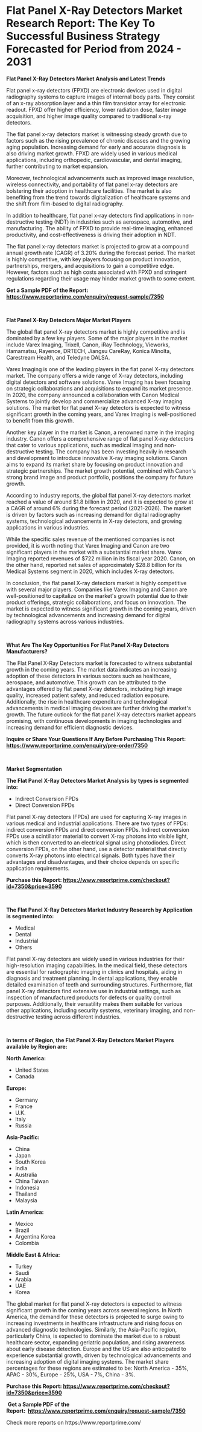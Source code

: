 <p><h1>Flat Panel X-Ray Detectors Market Research Report: The Key To Successful Business Strategy Forecasted for Period from 2024 - 2031</h1></p><p><strong>Flat Panel X-Ray Detectors Market Analysis and Latest Trends</strong></p>
<p><p>Flat panel x-ray detectors (FPXD) are electronic devices used in digital radiography systems to capture images of internal body parts. They consist of an x-ray absorption layer and a thin film transistor array for electronic readout. FPXD offer higher efficiency, lower radiation dose, faster image acquisition, and higher image quality compared to traditional x-ray detectors.</p><p>The flat panel x-ray detectors market is witnessing steady growth due to factors such as the rising prevalence of chronic diseases and the growing aging population. Increasing demand for early and accurate diagnosis is also driving market growth. FPXD are widely used in various medical applications, including orthopedic, cardiovascular, and dental imaging, further contributing to market expansion.</p><p>Moreover, technological advancements such as improved image resolution, wireless connectivity, and portability of flat panel x-ray detectors are bolstering their adoption in healthcare facilities. The market is also benefiting from the trend towards digitalization of healthcare systems and the shift from film-based to digital radiography.</p><p>In addition to healthcare, flat panel x-ray detectors find applications in non-destructive testing (NDT) in industries such as aerospace, automotive, and manufacturing. The ability of FPXD to provide real-time imaging, enhanced productivity, and cost-effectiveness is driving their adoption in NDT.</p><p>The flat panel x-ray detectors market is projected to grow at a compound annual growth rate (CAGR) of 3.20% during the forecast period. The market is highly competitive, with key players focusing on product innovation, partnerships, mergers, and acquisitions to gain a competitive edge. However, factors such as high costs associated with FPXD and stringent regulations regarding their usage may hinder market growth to some extent.</p></p>
<p><strong>Get a Sample PDF of the Report:&nbsp; <a href="https://www.reportprime.com/enquiry/request-sample/7350">https://www.reportprime.com/enquiry/request-sample/7350</a></strong></p>
<p>&nbsp;</p>
<p><strong>Flat Panel X-Ray Detectors Major Market Players</strong></p>
<p><p>The global flat panel X-ray detectors market is highly competitive and is dominated by a few key players. Some of the major players in the market include Varex Imaging, Trixell, Canon, iRay Technology, Vieworks, Hamamatsu, Rayence, DRTECH, Jiangsu CareRay, Konica Minolta, Carestream Health, and Teledyne DALSA.</p><p>Varex Imaging is one of the leading players in the flat panel X-ray detectors market. The company offers a wide range of X-ray detectors, including digital detectors and software solutions. Varex Imaging has been focusing on strategic collaborations and acquisitions to expand its market presence. In 2020, the company announced a collaboration with Canon Medical Systems to jointly develop and commercialize advanced X-ray imaging solutions. The market for flat panel X-ray detectors is expected to witness significant growth in the coming years, and Varex Imaging is well-positioned to benefit from this growth.</p><p>Another key player in the market is Canon, a renowned name in the imaging industry. Canon offers a comprehensive range of flat panel X-ray detectors that cater to various applications, such as medical imaging and non-destructive testing. The company has been investing heavily in research and development to introduce innovative X-ray imaging solutions. Canon aims to expand its market share by focusing on product innovation and strategic partnerships. The market growth potential, combined with Canon's strong brand image and product portfolio, positions the company for future growth.</p><p>According to industry reports, the global flat panel X-ray detectors market reached a value of around $1.8 billion in 2020, and it is expected to grow at a CAGR of around 6% during the forecast period (2021-2026). The market is driven by factors such as increasing demand for digital radiography systems, technological advancements in X-ray detectors, and growing applications in various industries.</p><p>While the specific sales revenue of the mentioned companies is not provided, it is worth noting that Varex Imaging and Canon are two significant players in the market with a substantial market share. Varex Imaging reported revenues of $722 million in its fiscal year 2020. Canon, on the other hand, reported net sales of approximately $28.8 billion for its Medical Systems segment in 2020, which includes X-ray detectors.</p><p>In conclusion, the flat panel X-ray detectors market is highly competitive with several major players. Companies like Varex Imaging and Canon are well-positioned to capitalize on the market's growth potential due to their product offerings, strategic collaborations, and focus on innovation. The market is expected to witness significant growth in the coming years, driven by technological advancements and increasing demand for digital radiography systems across various industries.</p></p>
<p>&nbsp;</p>
<p><strong>What Are The Key Opportunities For Flat Panel X-Ray Detectors Manufacturers?</strong></p>
<p><p>The Flat Panel X-Ray Detectors market is forecasted to witness substantial growth in the coming years. The market data indicates an increasing adoption of these detectors in various sectors such as healthcare, aerospace, and automotive. This growth can be attributed to the advantages offered by flat panel X-ray detectors, including high image quality, increased patient safety, and reduced radiation exposure. Additionally, the rise in healthcare expenditure and technological advancements in medical imaging devices are further driving the market's growth. The future outlook for the flat panel X-ray detectors market appears promising, with continuous developments in imaging technologies and increasing demand for efficient diagnostic devices.</p></p>
<p><strong>Inquire or Share Your Questions If Any Before Purchasing This Report: <a href="https://www.reportprime.com/enquiry/pre-order/7350">https://www.reportprime.com/enquiry/pre-order/7350</a></strong></p>
<p>&nbsp;</p>
<p><strong>Market Segmentation</strong></p>
<p><strong>The Flat Panel X-Ray Detectors Market Analysis by types is segmented into:</strong></p>
<p><ul><li>Indirect Conversion FPDs</li><li>Direct Conversion FPDs</li></ul></p>
<p><p>Flat panel X-ray detectors (FPDs) are used for capturing X-ray images in various medical and industrial applications. There are two types of FPDs: indirect conversion FPDs and direct conversion FPDs. Indirect conversion FPDs use a scintillator material to convert X-ray photons into visible light, which is then converted to an electrical signal using photodiodes. Direct conversion FPDs, on the other hand, use a detector material that directly converts X-ray photons into electrical signals. Both types have their advantages and disadvantages, and their choice depends on specific application requirements.</p></p>
<p><strong>Purchase this Report:&nbsp;<a href="https://www.reportprime.com/checkout?id=7350&price=3590">https://www.reportprime.com/checkout?id=7350&price=3590</a></strong></p>
<p>&nbsp;</p>
<p><strong>The Flat Panel X-Ray Detectors Market Industry Research by Application is segmented into:</strong></p>
<p><ul><li>Medical</li><li>Dental</li><li>Industrial</li><li>Others</li></ul></p>
<p><p>Flat panel X-ray detectors are widely used in various industries for their high-resolution imaging capabilities. In the medical field, these detectors are essential for radiographic imaging in clinics and hospitals, aiding in diagnosis and treatment planning. In dental applications, they enable detailed examination of teeth and surrounding structures. Furthermore, flat panel X-ray detectors find extensive use in industrial settings, such as inspection of manufactured products for defects or quality control purposes. Additionally, their versatility makes them suitable for various other applications, including security systems, veterinary imaging, and non-destructive testing across different industries.</p></p>
<p>&nbsp;</p>
<p><strong>In terms of Region, the Flat Panel X-Ray Detectors Market Players available by Region are:</strong></p>
<p>
    <p> <strong> North America: </strong>
        <ul>
            <li>United States</li>
            <li>Canada</li>
        </ul>
        </p> 
    <p> <strong> Europe: </strong>
        <ul>
            <li>Germany</li>
            <li>France</li>
            <li>U.K.</li>
            <li>Italy</li>
            <li>Russia</li>
        </ul>
        </p> 
    <p> <strong> Asia-Pacific: </strong>
        <ul>
            <li>China</li>
            <li>Japan</li>
            <li>South Korea</li>
            <li>India</li>
            <li>Australia</li>
            <li>China Taiwan</li>
            <li>Indonesia</li>
            <li>Thailand</li>
            <li>Malaysia</li>
        </ul>
        </p> 
    <p> <strong> Latin America: </strong>
        <ul>
            <li>Mexico</li>
            <li>Brazil</li>
            <li>Argentina Korea</li>
            <li>Colombia</li>
        </ul>
        </p> 
    <p> <strong> Middle East & Africa: </strong>
        <ul>
            <li>Turkey</li>
            <li>Saudi</li>
            <li>Arabia</li>
            <li>UAE</li>
            <li>Korea</li>
        </ul>
    </p>
    </p>
<p><p>The global market for flat panel X-ray detectors is expected to witness significant growth in the coming years across several regions. In North America, the demand for these detectors is projected to surge owing to increasing investments in healthcare infrastructure and rising focus on advanced diagnostic technologies. Similarly, the Asia-Pacific region, particularly China, is expected to dominate the market due to a robust healthcare sector, expanding geriatric population, and rising awareness about early disease detection. Europe and the US are also anticipated to experience substantial growth, driven by technological advancements and increasing adoption of digital imaging systems. The market share percentages for these regions are estimated to be: North America - 35%, APAC - 30%, Europe - 25%, USA - 7%, China - 3%.</p></p>
<p><strong>Purchase this Report: <a href="https://www.reportprime.com/checkout?id=7350&price=3590">https://www.reportprime.com/checkout?id=7350&price=3590</a></strong></p>
<p>&nbsp;<strong>Get a Sample PDF of the Report:&nbsp;&nbsp;<a href="https://www.reportprime.com/enquiry/request-sample/7350">https://www.reportprime.com/enquiry/request-sample/7350</a></strong></p>
<p><strong></strong></p>
<p>Check more reports on https://www.reportprime.com/</p>